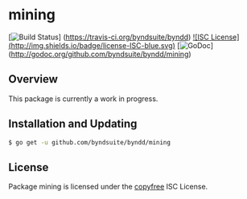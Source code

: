 mining
======

[![Build Status](http://img.shields.io/travis/byndsuite/byndd.svg)]
(https://travis-ci.org/byndsuite/byndd) [![ISC License]
(http://img.shields.io/badge/license-ISC-blue.svg)](http://copyfree.org)
[![GoDoc](https://img.shields.io/badge/godoc-reference-blue.svg)]
(http://godoc.org/github.com/byndsuite/byndd/mining)

## Overview

This package is currently a work in progress.

## Installation and Updating

```bash
$ go get -u github.com/byndsuite/byndd/mining
```

## License

Package mining is licensed under the [copyfree](http://copyfree.org) ISC
License.
